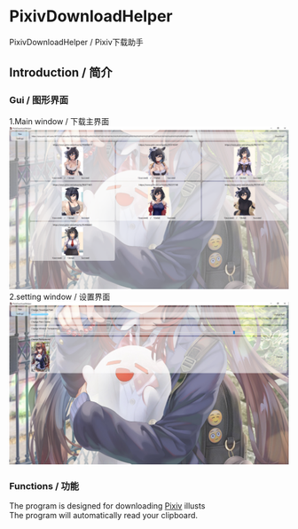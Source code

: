 # PixivDownloadHelper
PixivDownloadHelper / Pixiv下载助手
## Introduction / 简介
### Gui / 图形界面
1.Main window / 下载主界面
    ![image](https://github.com/ShimaSh1ma/PixivDownloadHelper/blob/master/introduction/mainWindow.png)
2.setting window / 设置界面
    ![image](https://github.com/ShimaSh1ma/PixivDownloadHelper/blob/master/introduction/settingWindow.jpg)
### Functions / 功能
  The program is designed for downloading [Pixiv](https://www.pixiv.net/) illusts    <br/>
  The program will automatically read your clipboard.
